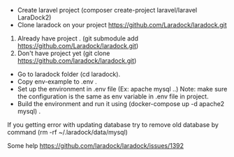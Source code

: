 - Create laravel project (composer create-project laravel/laravel LaraDock2)
- Clone laradock on your project https://github.com/Laradock/laradock.git
1. Already have project .
    (git submodule add https://github.com/Laradock/laradock.git)
2. Don't have project yet
    (git clone https://github.com/laradock/laradock.git)
- Go to laradock folder (cd laradock). 
- Copy env-example to .env .
- Set up the environment in .env file (Ex: apache mysql ..) Note: make sure the configuration is the same as env variable in .env file in project. 
- Build the environment and run it using
(docker-compose up -d apache2 mysql) .

If you getting error with updating database try to remove old database by command (rm -rf ~/.laradock/data/mysql)

Some help https://github.com/laradock/laradock/issues/1392




